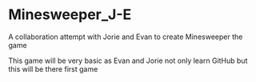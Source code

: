 # Minesweeper_J-E
A collaboration attempt with Jorie and Evan to create Minesweeper the game

This game will be very basic as Evan and Jorie not only learn GitHub but this will be there first game
